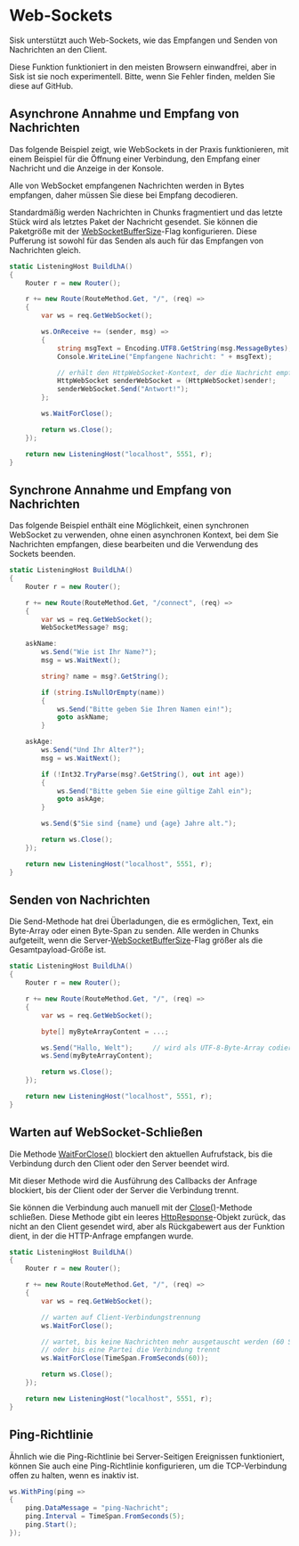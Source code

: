 # Web-Sockets

Sisk unterstützt auch Web-Sockets, wie das Empfangen und Senden von Nachrichten an den Client.

Diese Funktion funktioniert in den meisten Browsern einwandfrei, aber in Sisk ist sie noch experimentell. Bitte, wenn Sie Fehler finden, melden Sie diese auf GitHub.

## Asynchrone Annahme und Empfang von Nachrichten

Das folgende Beispiel zeigt, wie WebSockets in der Praxis funktionieren, mit einem Beispiel für die Öffnung einer Verbindung, den Empfang einer Nachricht und die Anzeige in der Konsole.

Alle von WebSocket empfangenen Nachrichten werden in Bytes empfangen, daher müssen Sie diese bei Empfang decodieren.

Standardmäßig werden Nachrichten in Chunks fragmentiert und das letzte Stück wird als letztes Paket der Nachricht gesendet. Sie können die Paketgröße mit der [WebSocketBufferSize](/api/Sisk.Core.Http.HttpServerFlags.WebSocketBufferSize)-Flag konfigurieren. Diese Pufferung ist sowohl für das Senden als auch für das Empfangen von Nachrichten gleich.

```cs
static ListeningHost BuildLhA()
{
    Router r = new Router();

    r += new Route(RouteMethod.Get, "/", (req) =>
    {
        var ws = req.GetWebSocket();

        ws.OnReceive += (sender, msg) =>
        {
            string msgText = Encoding.UTF8.GetString(msg.MessageBytes);
            Console.WriteLine("Empfangene Nachricht: " + msgText);

            // erhält den HttpWebSocket-Kontext, der die Nachricht empfangen hat
            HttpWebSocket senderWebSocket = (HttpWebSocket)sender!;
            senderWebSocket.Send("Antwort!");
        };

        ws.WaitForClose();

        return ws.Close();
    });

    return new ListeningHost("localhost", 5551, r);
}
```

## Synchrone Annahme und Empfang von Nachrichten

Das folgende Beispiel enthält eine Möglichkeit, einen synchronen WebSocket zu verwenden, ohne einen asynchronen Kontext, bei dem Sie Nachrichten empfangen, diese bearbeiten und die Verwendung des Sockets beenden.

```cs
static ListeningHost BuildLhA()
{
    Router r = new Router();

    r += new Route(RouteMethod.Get, "/connect", (req) =>
    {
        var ws = req.GetWebSocket();
        WebSocketMessage? msg;

    askName:
        ws.Send("Wie ist Ihr Name?");
        msg = ws.WaitNext();

        string? name = msg?.GetString();

        if (string.IsNullOrEmpty(name))
        {
            ws.Send("Bitte geben Sie Ihren Namen ein!");
            goto askName;
        }

    askAge:
        ws.Send("Und Ihr Alter?");
        msg = ws.WaitNext();

        if (!Int32.TryParse(msg?.GetString(), out int age))
        {
            ws.Send("Bitte geben Sie eine gültige Zahl ein");
            goto askAge;
        }

        ws.Send($"Sie sind {name} und {age} Jahre alt.");

        return ws.Close();
    });

    return new ListeningHost("localhost", 5551, r);
}
```

## Senden von Nachrichten

Die Send-Methode hat drei Überladungen, die es ermöglichen, Text, ein Byte-Array oder einen Byte-Span zu senden. Alle werden in Chunks aufgeteilt, wenn die Server-[WebSocketBufferSize](/api/Sisk.Core.Http.HttpServerFlags.WebSocketBufferSize)-Flag größer als die Gesamtpayload-Größe ist.

```cs
static ListeningHost BuildLhA()
{
    Router r = new Router();

    r += new Route(RouteMethod.Get, "/", (req) =>
    {
        var ws = req.GetWebSocket();

        byte[] myByteArrayContent = ...;

        ws.Send("Hallo, Welt");     // wird als UTF-8-Byte-Array codiert
        ws.Send(myByteArrayContent);

        return ws.Close();
    });

    return new ListeningHost("localhost", 5551, r);
}
```

## Warten auf WebSocket-Schließen

Die Methode [WaitForClose()](/api/Sisk.Core.Http.Streams.HttpWebSocket.WaitForClose) blockiert den aktuellen Aufrufstack, bis die Verbindung durch den Client oder den Server beendet wird.

Mit dieser Methode wird die Ausführung des Callbacks der Anfrage blockiert, bis der Client oder der Server die Verbindung trennt.

Sie können die Verbindung auch manuell mit der [Close()](/api/Sisk.Core.Http.Streams.HttpWebSocket.Close)-Methode schließen. Diese Methode gibt ein leeres [HttpResponse](/api/Sisk.Core.Http.HttpResponse)-Objekt zurück, das nicht an den Client gesendet wird, aber als Rückgabewert aus der Funktion dient, in der die HTTP-Anfrage empfangen wurde.

```cs
static ListeningHost BuildLhA()
{
    Router r = new Router();

    r += new Route(RouteMethod.Get, "/", (req) =>
    {
        var ws = req.GetWebSocket();

        // warten auf Client-Verbindungstrennung
        ws.WaitForClose();

        // wartet, bis keine Nachrichten mehr ausgetauscht werden (60 Sekunden)
        // oder bis eine Partei die Verbindung trennt
        ws.WaitForClose(TimeSpan.FromSeconds(60));

        return ws.Close();
    });

    return new ListeningHost("localhost", 5551, r);
}
```

## Ping-Richtlinie

Ähnlich wie die Ping-Richtlinie bei Server-Seitigen Ereignissen funktioniert, können Sie auch eine Ping-Richtlinie konfigurieren, um die TCP-Verbindung offen zu halten, wenn es inaktiv ist.

```cs
ws.WithPing(ping =>
{
    ping.DataMessage = "ping-Nachricht";
    ping.Interval = TimeSpan.FromSeconds(5);
    ping.Start();
});
```